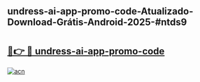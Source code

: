 ## undress-ai-app-promo-code-Atualizado-Download-Grátis-Android-2025-#ntds9

# <h2><a href="https://ainizakaria.my?title=undress-ai-app-promo-code&ref=20M">🔗👉 🔴 undress-ai-app-promo-code</a></h2>

[![acn](https://github.com/user-attachments/assets/0f9c940e-d8b0-45ae-aac7-cd30a18b3e1c)](https://ainizakaria.my?title=undress-ai-app-promo-code&ref=20M)


